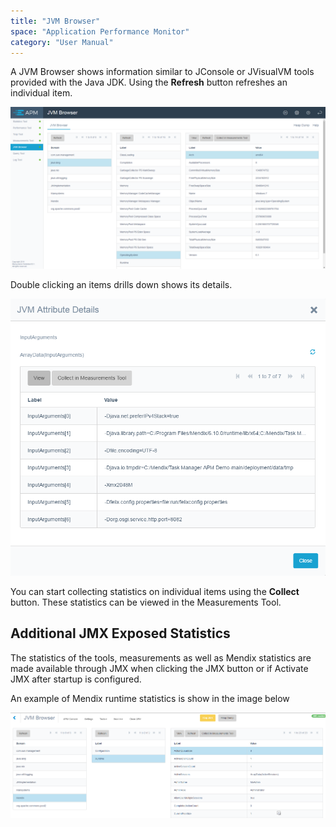 ```yaml
---
title: "JVM Browser"
space: "Application Performance Monitor"
category: "User Manual"
---
```


A JVM Browser shows information similar to JConsole or JVisualVM tools provided with the Java JDK. Using the **Refresh** button refreshes an individual item.

![](attachments/JVM_Browser/Overview.png)                

Double clicking an items drills down shows its details.

![](attachments/JVM_Browser/Details.png)

You can start collecting statistics on individual items using the **Collect** button. These statistics can be viewed in the Measurements Tool.

## Additional JMX Exposed Statistics

The statistics of the tools, measurements as well as Mendix statistics are made available through JMX when clicking the JMX button or if Activate JMX after startup is configured.

An example of Mendix runtime statistics is show in the image below

![](attachments/JVM_Browser/Additional_JMX.png)
